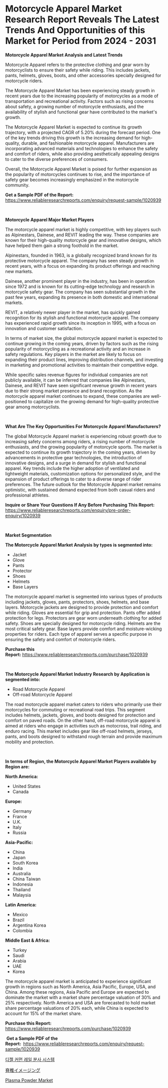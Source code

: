 <p><h1>Motorcycle Apparel Market Research Report Reveals The Latest Trends And Opportunities of this Market for Period from 2024 - 2031</h1></p><p><strong>Motorcycle Apparel Market Analysis and Latest Trends</strong></p>
<p><p>Motorcycle Apparel refers to the protective clothing and gear worn by motorcyclists to ensure their safety while riding. This includes jackets, pants, helmets, gloves, boots, and other accessories specially designed for motorcycle riders.</p><p>The Motorcycle Apparel Market has been experiencing steady growth in recent years due to the increasing popularity of motorcycles as a mode of transportation and recreational activity. Factors such as rising concerns about safety, a growing number of motorcycle enthusiasts, and the availability of stylish and functional gear have contributed to the market's growth.</p><p>The Motorcycle Apparel Market is expected to continue its growth trajectory, with a projected CAGR of 5.20% during the forecast period. One of the key trends driving this growth is the increasing demand for high-quality, durable, and fashionable motorcycle apparel. Manufacturers are incorporating advanced materials and technologies to enhance the safety and comfort of riders, while also providing aesthetically appealing designs to cater to the diverse preferences of consumers.</p><p>Overall, the Motorcycle Apparel Market is poised for further expansion as the popularity of motorcycles continues to rise, and the importance of safety gear becomes increasingly emphasized in the motorcycle community.</p></p>
<p><strong>Get a Sample PDF of the Report:&nbsp;</strong> <a href="https://www.reliableresearchreports.com/enquiry/request-sample/1020939">https://www.reliableresearchreports.com/enquiry/request-sample/1020939</a></p>
<p>&nbsp;</p>
<p><strong>Motorcycle Apparel Major Market Players</strong></p>
<p><p>The motorcycle apparel market is highly competitive, with key players such as Alpinestars, Dainese, and REVIT leading the way. These companies are known for their high-quality motorcycle gear and innovative designs, which have helped them gain a strong foothold in the market.</p><p>Alpinestars, founded in 1963, is a globally recognized brand known for its protective motorcycle apparel. The company has seen steady growth in recent years, with a focus on expanding its product offerings and reaching new markets.</p><p>Dainese, another prominent player in the industry, has been in operation since 1972 and is known for its cutting-edge technology and research in motorcycle safety gear. The company has seen substantial growth in the past few years, expanding its presence in both domestic and international markets.</p><p>REVIT, a relatively newer player in the market, has quickly gained recognition for its stylish and functional motorcycle apparel. The company has experienced rapid growth since its inception in 1995, with a focus on innovation and customer satisfaction.</p><p>In terms of market size, the global motorcycle apparel market is expected to continue growing in the coming years, driven by factors such as the rising popularity of motorcycling as a recreational activity and an increase in safety regulations. Key players in the market are likely to focus on expanding their product lines, improving distribution channels, and investing in marketing and promotional activities to maintain their competitive edge.</p><p>While specific sales revenue figures for individual companies are not publicly available, it can be inferred that companies like Alpinestars, Dainese, and REVIT have seen significant revenue growth in recent years due to their strong market presence and brand recognition. As the motorcycle apparel market continues to expand, these companies are well-positioned to capitalize on the growing demand for high-quality protective gear among motorcyclists.</p></p>
<p>&nbsp;</p>
<p><strong>What Are The Key Opportunities For Motorcycle Apparel Manufacturers?</strong></p>
<p><p>The global Motorcycle Apparel market is experiencing robust growth due to increasing safety concerns among riders, a rising number of motorcycle enthusiasts, and the growing popularity of motorcycle sports. The market is expected to continue its growth trajectory in the coming years, driven by advancements in protective gear technologies, the introduction of innovative designs, and a surge in demand for stylish and functional apparel. Key trends include the higher adoption of ventilated and lightweight materials, customization options for personalized style, and the expansion of product offerings to cater to a diverse range of rider preferences. The future outlook for the Motorcycle Apparel market remains optimistic, with sustained demand expected from both casual riders and professional athletes.</p></p>
<p><strong>Inquire or Share Your Questions If Any Before Purchasing This Report:</strong> <a href="https://www.reliableresearchreports.com/enquiry/pre-order-enquiry/1020939">https://www.reliableresearchreports.com/enquiry/pre-order-enquiry/1020939</a></p>
<p>&nbsp;</p>
<p><strong>Market Segmentation</strong></p>
<p><strong>The Motorcycle Apparel Market Analysis by types is segmented into:</strong></p>
<p><ul><li>Jacket</li><li>Glove</li><li>Pants</li><li>Protector</li><li>Shoes</li><li>Helmets</li><li>Base Layers</li></ul></p>
<p><p>The motorcycle apparel market is segmented into various types of products including jackets, gloves, pants, protectors, shoes, helmets, and base layers. Motorcycle jackets are designed to provide protection and comfort while riding. Gloves are essential for grip and protection. Pants offer added protection for legs. Protectors are gear worn underneath clothing for added safety. Shoes are specially designed for motorcycle riding. Helmets are the most critical safety gear. Base layers provide comfort and moisture-wicking properties for riders. Each type of apparel serves a specific purpose in ensuring the safety and comfort of motorcycle riders.</p></p>
<p><strong>Purchase this Report:&nbsp;</strong><a href="https://www.reliableresearchreports.com/purchase/1020939">https://www.reliableresearchreports.com/purchase/1020939</a></p>
<p>&nbsp;</p>
<p><strong>The Motorcycle Apparel Market Industry Research by Application is segmented into:</strong></p>
<p><ul><li>Road Motorcycle Apparel</li><li>Off-road Motorcycle Apparel</li></ul></p>
<p><p>The road motorcycle apparel market caters to riders who primarily use their motorcycles for commuting or recreational road trips. This segment includes helmets, jackets, gloves, and boots designed for protection and comfort on paved roads. On the other hand, off-road motorcycle apparel is aimed at riders who engage in activities such as motocross, trail riding, and enduro racing. This market includes gear like off-road helmets, jerseys, pants, and boots designed to withstand rough terrain and provide maximum mobility and protection.</p></p>
<p>&nbsp;</p>
<p><strong>In terms of Region, the Motorcycle Apparel Market Players available by Region are:</strong></p>
<p>
    <p> <strong> North America: </strong>
        <ul>
            <li>United States</li>
            <li>Canada</li>
        </ul>
        </p> 
    <p> <strong> Europe: </strong>
        <ul>
            <li>Germany</li>
            <li>France</li>
            <li>U.K.</li>
            <li>Italy</li>
            <li>Russia</li>
        </ul>
        </p> 
    <p> <strong> Asia-Pacific: </strong>
        <ul>
            <li>China</li>
            <li>Japan</li>
            <li>South Korea</li>
            <li>India</li>
            <li>Australia</li>
            <li>China Taiwan</li>
            <li>Indonesia</li>
            <li>Thailand</li>
            <li>Malaysia</li>
        </ul>
        </p> 
    <p> <strong> Latin America: </strong>
        <ul>
            <li>Mexico</li>
            <li>Brazil</li>
            <li>Argentina Korea</li>
            <li>Colombia</li>
        </ul>
        </p> 
    <p> <strong> Middle East & Africa: </strong>
        <ul>
            <li>Turkey</li>
            <li>Saudi</li>
            <li>Arabia</li>
            <li>UAE</li>
            <li>Korea</li>
        </ul>
    </p>
    </p>
<p><p>The motorcycle apparel market is anticipated to experience significant growth in regions such as North America, Asia Pacific, Europe, USA, and China. Among these regions, Asia Pacific and Europe are expected to dominate the market with a market share percentage valuation of 30% and 25% respectively. North America and USA are forecasted to hold market share percentage valuations of 20% each, while China is expected to account for 15% of the market share.</p></p>
<p><strong>Purchase this Report: </strong><a href="https://www.reliableresearchreports.com/purchase/1020939">https://www.reliableresearchreports.com/purchase/1020939</a></p>
<p>&nbsp;<strong>Get a Sample PDF of the Report:&nbsp;&nbsp;</strong><a href="https://www.reliableresearchreports.com/enquiry/request-sample/1020939">https://www.reliableresearchreports.com/enquiry/request-sample/1020939</a></p>
<p><strong></strong></p>
<p><p><a href="https://medium.com/@waynewood21/%EB%94%94%EC%A0%A4-%EA%B3%B5%ED%86%B5-%EB%A0%88%EC%9D%BC-%EC%9D%B8%EC%A0%9D%EC%85%98-%EC%8B%9C%EC%8A%A4%ED%85%9C-%EC%8B%9C%EC%9E%A5-%EA%B7%9C%EB%AA%A8%EB%8A%94-%EA%B8%80%EB%A1%9C%EB%B2%8C-%EC%82%B0%EC%97%85%EC%97%90%EC%84%9C-%EC%B5%9C%EA%B3%A0%EC%9D%98-%EB%A7%88%EC%BC%80%ED%8C%85-%EC%B1%84%EB%84%90%EC%9D%84-%EB%B3%B4%EC%97%AC%EC%A4%8D%EB%8B%88%EB%8B%A4-3f33d54cba0d">디젤 커먼 레일 분사 시스템</a></p><p><a href="https://medium.com/@lillianamurazik2023/%E8%84%8A%E6%A4%8E%E3%82%A4%E3%83%A1%E3%83%BC%E3%82%B8%E3%83%B3%E3%82%B0%E5%B8%82%E5%A0%B4-%E7%AB%B6%E4%BA%89%E5%88%86%E6%9E%90-%E5%B8%82%E5%A0%B4%E5%8B%95%E5%90%91-2031%E5%B9%B4%E3%81%BE%E3%81%A7%E3%81%AE%E4%BA%88%E6%B8%AC-7ed7c36d2ad1">脊椎イメージング</a></p><p><a href="https://scarlet-rocket-c63.notion.site/Plasma-Powder-Market-Dynamics-2024-2031-Also-about-Its-Market-Trends-Projections-and-Opportunitie-c8432e7dcc284b08ab4191611833adfe">Plasma Powder Market</a></p></p>